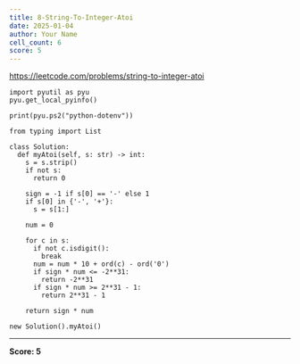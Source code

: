 ```yaml
---
title: 8-String-To-Integer-Atoi
date: 2025-01-04
author: Your Name
cell_count: 6
score: 5
---
```


https://leetcode.com/problems/string-to-integer-atoi


```
import pyutil as pyu
pyu.get_local_pyinfo()
```


```
print(pyu.ps2("python-dotenv"))
```


```
from typing import List
```


```
class Solution:
  def myAtoi(self, s: str) -> int:
    s = s.strip()
    if not s:
      return 0

    sign = -1 if s[0] == '-' else 1
    if s[0] in {'-', '+'}:
      s = s[1:]

    num = 0

    for c in s:
      if not c.isdigit():
        break
      num = num * 10 + ord(c) - ord('0')
      if sign * num <= -2**31:
        return -2**31
      if sign * num >= 2**31 - 1:
        return 2**31 - 1

    return sign * num
```


```
new Solution().myAtoi()
```


---
**Score: 5**